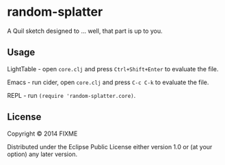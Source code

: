 # random-splatter

A Quil sketch designed to ... well, that part is up to you.

## Usage

LightTable - open `core.clj` and press `Ctrl+Shift+Enter` to evaluate the file.

Emacs - run cider, open `core.clj` and press `C-c C-k` to evaluate the file.

REPL - run `(require 'random-splatter.core)`.

## License

Copyright © 2014 FIXME

Distributed under the Eclipse Public License either version 1.0 or (at
your option) any later version.
